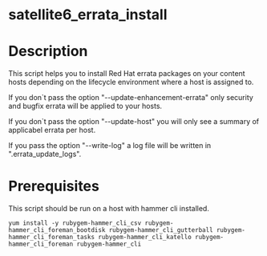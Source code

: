 # satellite6_errata_install

# Description

This script helps you to install Red Hat errata packages on your content hosts depending on the lifecycle environment where a host is assigned to.

If you don`t pass the option "--update-enhancement-errata" only security and bugfix errata will be applied to your hosts.

If you don`t pass the option "--update-host" you will only see a summary of applicabel errata per host.

If you pass the option "--write-log" a log file will be written in ".errata_update_logs".

# Prerequisites
This script should be run on a host with hammer cli installed.
```
yum install -y rubygem-hammer_cli_csv rubygem-hammer_cli_foreman_bootdisk rubygem-hammer_cli_gutterball rubygem-hammer_cli_foreman_tasks rubygem-hammer_cli_katello rubygem-hammer_cli_foreman rubygem-hammer_cli
```
